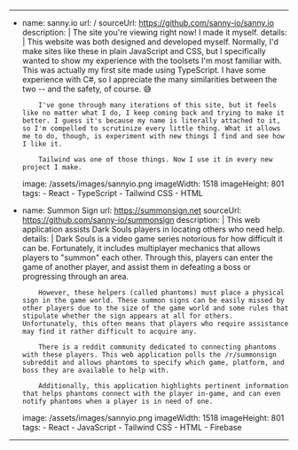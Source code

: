 ---
-   name: sanny.io
    url: /
    sourceUrl: https://github.com/sanny-io/sanny.io
    description: |
                The site you're viewing right now! I made it myself.
    details: |
            This website was both designed and developed myself. Normally, I'd make sites like these in plain JavaScript and CSS, but I specifically wanted to show my experience with the toolsets I'm most familiar with. This was actually my first site made using TypeScript. I have some experience with C#, so I appreciate the many similarities between the two -- and the safety, of course. 😅

            I've gone through many iterations of this site, but it feels like no matter what I do, I keep coming back and trying to make it better. I guess it's because my name is literally attached to it, so I'm compelled to scrutinize every little thing. What it allows me to do, though, is experiment with new things I find and see how I like it.

            Tailwind was one of those things. Now I use it in every new project I make.
    image: /assets/images/sannyio.png
    imageWidth: 1518
    imageHeight: 801
    tags:
        - React
        - TypeScript
        - Tailwind CSS
        - HTML
-   name: Summon Sign
    url: https://summonsign.net
    sourceUrl: https://github.com/sanny-io/summonsign
    description: |
                This web application assists Dark Souls players in locating others who need help.
    details: |
            Dark Souls is a video game series notorious for how difficult it can be. Fortunately, it includes multiplayer mechanics that allows players to "summon" each other. Through this, players can enter the game of another player, and assist them in defeating a boss or progressing through an area.

            However, these helpers (called phantoms) must place a physical sign in the game world. These summon signs can be easily missed by other players due to the size of the game world and some rules that stipulate whether the sign appears at all for others. Unfortunately, this often means that players who require assistance may find it rather difficult to acquire any.

            There is a reddit community dedicated to connecting phantoms with these players. This web application polls the /r/summonsign subreddit and allows phantoms to specify which game, platform, and boss they are available to help with.

            Additionally, this application highlights pertinent information that helps phantoms connect with the player in-game, and can even notify phantoms when a player is in need of one.
    image: /assets/images/sannyio.png
    imageWidth: 1518
    imageHeight: 801
    tags:
        - React
        - JavaScript
        - Tailwind CSS
        - HTML
        - Firebase
---